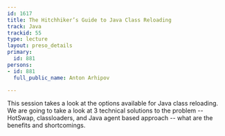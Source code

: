 ```yaml
---
id: 1617
title: The Hitchhiker’s Guide to Java Class Reloading
track: Java
trackid: 55
type: lecture
layout: preso_details
primary:
  id: 881
persons:
- id: 881
  full_public_name: Anton Arhipov

---
```

This session takes a look at the options available for Java class reloading. We are going to take a look at 3 technical solutions to the problem -- HotSwap, classloaders, and Java agent based approach -- what are the benefits and shortcomings.
